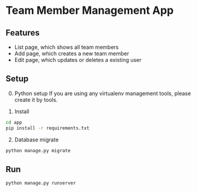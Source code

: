 # Team Member Management App

## Features
- List page, which shows all team members
- Add page, which creates a new team member
- Edit page, which updates or deletes a existing user

## Setup
0. Python setup
If you are using any virtualenv management tools, please create it by tools.

1. Install
```bash
cd app
pip install -r requirements.txt
```

2. Database migrate
```bash
python manage.py migrate
```

## Run
```bash
python manage.py runserver
```
